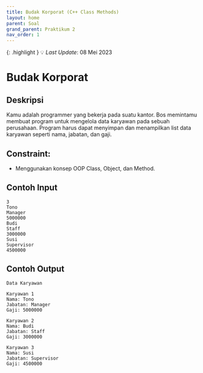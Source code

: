 ```yaml
---
title: Budak Korporat (C++ Class Methods)
layout: home
parent: Soal
grand_parent: Praktikum 2
nav_order: 1
---
```

{: .highlight }
💡 _Last Update_: 08 Mei 2023

# Budak Korporat

## Deskripsi
Kamu adalah programmer yang bekerja pada suatu kantor. Bos memintamu membuat program untuk mengelola data karyawan pada sebuah perusahaan. Program harus dapat menyimpan dan menampilkan list data karyawan seperti nama, jabatan, dan gaji.

## Constraint:
* Menggunakan konsep OOP Class, Object, dan Method.

## Contoh Input
```
3
Tono
Manager
5000000
Budi
Staff
3000000
Susi
Supervisor
4500000
```

## Contoh Output
```
Data Karyawan

Karyawan 1
Nama: Tono
Jabatan: Manager
Gaji: 5000000

Karyawan 2
Nama: Budi
Jabatan: Staff
Gaji: 3000000

Karyawan 3
Nama: Susi
Jabatan: Supervisor
Gaji: 4500000
```